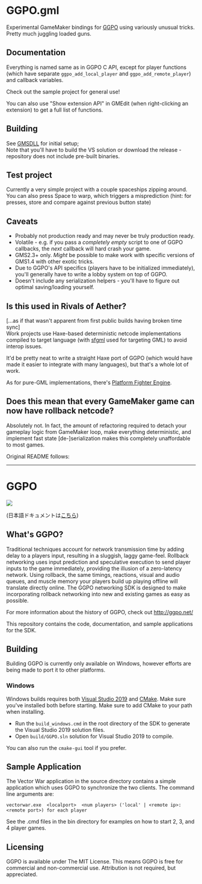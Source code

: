 # GGPO.gml

Experimental GameMaker bindings for [GGPO](https://github.com/pond3r/ggpo) using variously unusual tricks.  
Pretty much juggling loaded guns.

## Documentation

Everything is named same as in GGPO C API, except for player functions (which have separate `ggpo_add_local_player` and `ggpo_add_remote_player`) and callback variables.

Check out the sample project for general use!

You can also use "Show extension API" in GMEdit (when right-clicking an extension) to get a full list of functions.

## Building

See [GMSDLL](https://github.com/YAL-GameMaker/GMSDLL) for initial setup;  
Note that you'll have to build the VS solution or download the release - repository does not include pre-built binaries.

## Test project

Currently a very simple project with a couple spaceships zipping around.
You can also press Space to warp, which triggers a misprediction (hint: for presses, store and compare against previous button state)

## Caveats

- Probably not production ready and may never be truly production ready.
- Volatile - e.g. if you pass a _completely empty_ script to one of GGPO callbacks, the _next_ callback will hard crash your game.
- GMS2.3+ only. _Might_ be possible to make work with specific versions of GMS1.4 with other exotic tricks.
- Due to GGPO's API specifics (players have to be initialized immediately), you'll generally have to write a lobby system on top of GGPO.
- Doesn't include any serialization helpers - you'll have to figure out optimal saving/loading yourself.

## Is this used in Rivals of Aether?

\[...as if that wasn't apparent from first public builds having broken time sync]  
Work projects use Haxe-based deterministic netcode implementations compiled to target language (with [sfgml](https://github.com/YAL-Haxe/sfgml) used for targeting GML) to avoid interop issues.

It'd be pretty neat to write a straight Haxe port of GGPO (which would have made it easier to integrate with many languages), but that's a whole lot of work.

As for pure-GML implementations, there's [Platform Fighter Engine](https://springrollgames.itch.io/platform-fighter-engine).

## Does this mean that every GameMaker game can now have rollback netcode?

Absolutely not. In fact, the amount of refactoring required to detach your gameplay logic from GameMaker loop, make everything deterministic, and implement fast state \[de-]serialization makes this completely unaffordable to most games.

Original README follows:

---

# GGPO

![](doc/images/ggpo_header.png)

(日本語ドキュメントは[こちら](README.ja.md))

## What's GGPO?

Traditional techniques account for network transmission time by adding delay to a players input, resulting in a sluggish, laggy game-feel.  Rollback networking uses input prediction and speculative execution to send player inputs to the game immediately, providing the illusion of a zero-latency network.  Using rollback, the same timings, reactions, visual and audio queues, and muscle memory your players build up playing offline will translate directly online.  The GGPO networking SDK is designed to make incorporating rollback networking into new and existing games as easy as possible.  

For more information about the history of GGPO, check out http://ggpo.net/

This repository contains the code, documentation, and sample applications for the SDK.

## Building

Building GGPO is currently only available on Windows, however efforts are being made to port it to other platforms.

### Windows

Windows builds requires both [Visual Studio 2019](https://visualstudio.microsoft.com/downloads/) and [CMake](https://cmake.org/download/).  Make sure you've installed both before starting.  Make sure to add CMake to your path when installing.

- Run the `build_windows.cmd` in the root directory of the SDK to generate the Visual Studio 2019 solution files.   
- Open `build/GGPO.sln` solution for Visual Studio 2019 to compile.

You can also run the `cmake-gui` tool if you prefer. 

## Sample Application

The Vector War application in the source directory contains a simple application which uses GGPO to synchronize the two clients.  The command line arguments are:

```
vectorwar.exe  <localport>  <num players> ('local' | <remote ip>:<remote port>) for each player
```

See the .cmd files in the bin directory for examples on how to start 2, 3, and 4 player games.

## Licensing

GGPO is available under The MIT License. This means GGPO is free for commercial and non-commercial use. Attribution is not required, but appreciated. 
